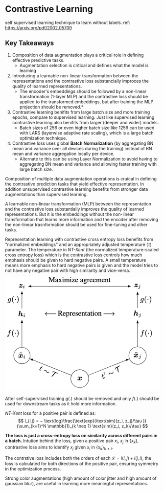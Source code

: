 # Contrastive Learning 
self supervised learning technique to learn without labels.
ref: https://arxiv.org/pdf/2002.05709

## Key Takeaways

1. Composition of data augmentation plays a critical role in defining effective predictive tasks.
    - Augmentation selection is critical and defines what the model is learning
2. Introducing a learnable non-linear transformation between the representations and the contrastive loss substancially improces the quality of learned representations. 
    - The encoder's embeddings should be followed by a non-linear transformation (1-layer MLP) and the contrastive loss should be applied to the transformed embeddings, but after training the MLP projection should be removed.*
3. Contrastive learning benifits from large batch size and more training epochs, compare to supervised learning. Just like supervised learning contrastive learning also benifits from larger (deeper and wider) models.
    - Batch sizes of 256 or even higher batch size like 1256 can be used with LARS (layerwise adaptive rate scaling), which is a large batch optimization technique.
4. Contrastive loss uses global **Batch Normalization** (by aggregating BN mean and variance over all devices during the training) instead of BN mean and variance aggregation locally per device.
    - Alternate to this can be using Layer Normalization to avoid having to aggregating BN mean and variance and allowing faster training with large batch size.


Composition of multiple data augmentation operations is cruical in defining the contrastive prediction tasks that yield effective representation. In addition unsupervised contrastive learning benefits from stronger data augmentations than supervised learning.

A learnable non-linear transformation (MLP) between the representation and the contrastive loss substantially improves the quality of learned representations. But it is the embeddings without the non-linear transformation that learns more information and the encoder after removing the non-linear trasnformation should be used for fine-tuning and other tasks.

Representation learning with contrastive cross entropy loss benefits from "normalized embeddings" and an appropriately adjusted temperature ($\tau$) parameter. The temperature in *NT-Xent* (the normalized temperature-scaled cross entropy loss) which is the contrastive loss controls how much emphasis should be given to hard negative pairs. A small temperature means more emphasis to hard negative pairs is given and the model tries to not have any negative pair with high similarity and vice-versa.

![alt text](image.png)

After self-supervised training $g(.)$ should be removed and only $f(.)$ should be used for downstream tasks as it hold more information.

*NT-Xent* loss for a positive pair is defined as:
$$
l_{i,j} = − \text{log}\frac{\text{exp}(\text{sim}(z_i, z_j)/\tau )}{\sum_{k=1}^N \mathbb{1}_{k \neq 1} \text{sim}(z_i, z_k)/\tau}
$$

**The loss is just a cross-entropy loss on similarity across different pairs in a batch.**
Intution behind the loss, given a positive pair $x_i$, $x_j$ in $\{x_k\}$, contrastive loss aims to identify $x_j$ given $x_i$ in $\{x_k\}_{k\neq i}$.

The contrstive loss includes both the orders of each $\mathcal{L} = l(i,j) + l(j,i)$, the loss is calculated for both directions of the positive pair, ensuring symmetry in the optimization process.

Strong color augmentations (high amount of color jitter and high amount of gaussian blur), are useful in learning more meaningful representations.
